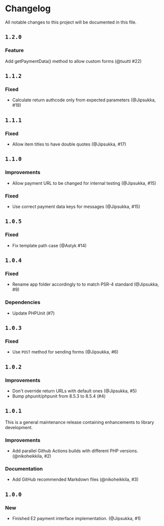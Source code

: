 # Changelog

All notable changes to this project will be documented in this file.

## `1.2.0`

### Feature
Add getPaymentData() method to allow custom forms (@tuutti #22)

## `1.1.2`

### Fixed
* Calculate return authcode only from expected parameters (@Jipsukka, #19)

## `1.1.1`

### Fixed
* Allow item titles to have double quotes (@Jipsukka, #17)

## `1.1.0`

### Improvements
* Allow payment URL to be changed for internal testing (@Jipsukka, #15)

### Fixed

* Use correct payment data keys for messages (@Jipsukka, #15)

## `1.0.5`

### Fixed

* Fix template path case (@Astyk #14)

## `1.0.4`

### Fixed

* Rename app folder accordingly to to match PSR-4 standard (@Jipsukka, #9)

### Dependencies

* Update PHPUnit (#7)

## `1.0.3`

### Fixed

* Use `POST` method for sending forms (@Jipsukka, #6)

## `1.0.2`

### Improvements

* Don't override return URLs with default ones (@Jipsukka, #5)
* Bump phpunit/phpunit from 8.5.3 to 8.5.4 (#4)

## `1.0.1`

This is a general maintenance release containing enhancements to library development.

### Improvements

* Add parallel Github Actions builds with different PHP versions. (@nikoheikkila, #2)

### Documentation

* Add GitHub recommended Markdown files (@nikoheikkila, #3)

## `1.0.0`

### New

* Finished E2 payment interface implementation. (@Jipsukka, #1)
